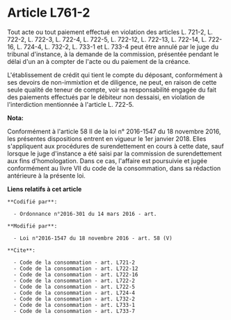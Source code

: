 # Article L761-2

Tout acte ou tout paiement effectué en violation des articles L. 721-2, L. 722-2, L. 722-3, L. 722-4, L. 722-5, L. 722-12, L.
722-13, L. 722-14, L. 722-16, L. 724-4, L. 732-2, L. 733-1 et L. 733-4 peut être annulé par le juge du tribunal d'instance, à
la demande de la commission, présentée pendant le délai d'un an à compter de l'acte ou du paiement de la créance. 

L'établissement de crédit qui tient le compte du déposant, conformément à ses devoirs de non-immixtion et de diligence, ne
peut, en raison de cette seule qualité de teneur de compte, voir sa responsabilité engagée du fait des paiements effectués
par le débiteur non dessaisi, en violation de l'interdiction mentionnée à l'article L. 722-5.

**Nota:**

Conformément à l'article 58 II de la loi n° 2016-1547 du 18 novembre 2016, les présentes dispositions entrent en vigueur le
1er janvier 2018. Elles s'appliquent aux procédures de surendettement en cours à cette date, sauf lorsque le juge d'instance
a été saisi par la commission de surendettement aux fins d'homologation. Dans ce cas, l'affaire est poursuivie et jugée
conformément au livre VII du code de la consommation, dans sa rédaction antérieure à la présente loi.

**Liens relatifs à cet article**

	**Codifié par**:

	  - Ordonnance n°2016-301 du 14 mars 2016 - art.

	**Modifié par**:

	  - Loi n°2016-1547 du 18 novembre 2016 - art. 58 (V)

	**Cite**:

	  - Code de la consommation - art. L721-2
	  - Code de la consommation - art. L722-12
	  - Code de la consommation - art. L722-16
	  - Code de la consommation - art. L722-2
	  - Code de la consommation - art. L722-5
	  - Code de la consommation - art. L724-4
	  - Code de la consommation - art. L732-2
	  - Code de la consommation - art. L733-1
	  - Code de la consommation - art. L733-7
